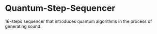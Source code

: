 # Quantum-Step-Sequencer
16-steps sequencer that introduces quantum algorithms in the process of generating sound.
